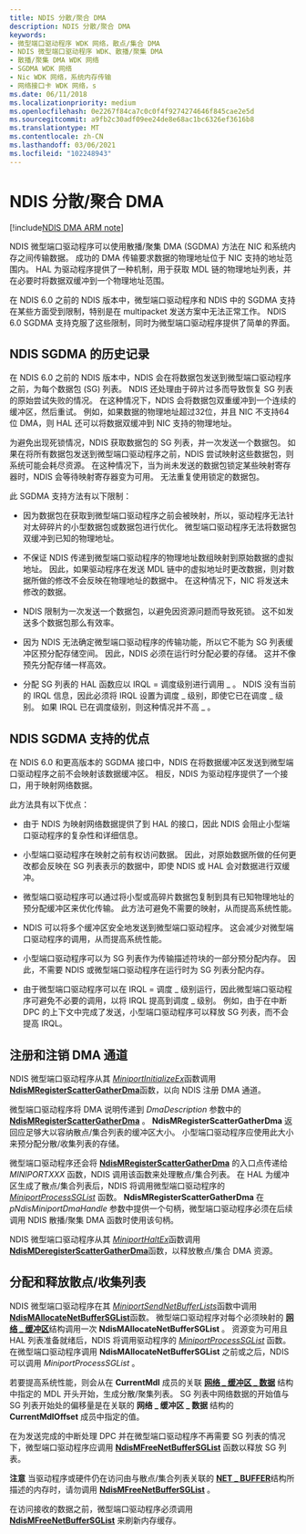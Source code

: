 ```yaml
---
title: NDIS 分散/聚合 DMA
description: NDIS 分散/聚合 DMA
keywords:
- 微型端口驱动程序 WDK 网络，散点/集合 DMA
- NDIS 微型端口驱动程序 WDK、散播/聚集 DMA
- 散播/聚集 DMA WDK 网络
- SGDMA WDK 网络
- Nic WDK 网络，系统内存传输
- 网络接口卡 WDK 网络，s
ms.date: 06/11/2018
ms.localizationpriority: medium
ms.openlocfilehash: 0e2267f84ca7c0c0f4f9274274646f845cae2e5d
ms.sourcegitcommit: a9fb2c30adf09ee24de8e68ac1bc6326ef3616b8
ms.translationtype: MT
ms.contentlocale: zh-CN
ms.lasthandoff: 03/06/2021
ms.locfileid: "102248943"
---
```

# <a name="ndis-scattergather-dma"></a>NDIS 分散/聚合 DMA

[!include[NDIS DMA ARM note](../includes/ndis-dma-arm-note.md)]

NDIS 微型端口驱动程序可以使用散播/聚集 DMA (SGDMA) 方法在 NIC 和系统内存之间传输数据。 成功的 DMA 传输要求数据的物理地址位于 NIC 支持的地址范围内。 HAL 为驱动程序提供了一种机制，用于获取 MDL 链的物理地址列表，并在必要时将数据双缓冲到一个物理地址范围。

在 NDIS 6.0 之前的 NDIS 版本中，微型端口驱动程序和 NDIS 中的 SGDMA 支持在某些方面受到限制，特别是在 multipacket 发送方案中无法正常工作。 NDIS 6.0 SGDMA 支持克服了这些限制，同时为微型端口驱动程序提供了简单的界面。

## <a name="history-of-ndis-sgdma"></a>NDIS SGDMA 的历史记录

在 NDIS 6.0 之前的 NDIS 版本中，NDIS 会在将数据包发送到微型端口驱动程序之前，为每个数据包 (SG) 列表。 NDIS 还处理由于碎片过多而导致恢复 SG 列表的原始尝试失败的情况。 在这种情况下，NDIS 会将数据包双重缓冲到一个连续的缓冲区，然后重试。 例如，如果数据的物理地址超过32位，并且 NIC 不支持64位 DMA，则 HAL 还可以将数据双缓冲到 NIC 支持的物理地址。

为避免出现死锁情况，NDIS 获取数据包的 SG 列表，并一次发送一个数据包。 如果在将所有数据包发送到微型端口驱动程序之前，NDIS 尝试映射这些数据包，则系统可能会耗尽资源。 在这种情况下，当为尚未发送的数据包锁定某些映射寄存器时，NDIS 会等待映射寄存器变为可用。 无法重复使用锁定的数据包。

此 SGDMA 支持方法有以下限制：

-   因为数据包在获取到微型端口驱动程序之前会被映射，所以，驱动程序无法针对太碎碎片的小型数据包或数据包进行优化。 微型端口驱动程序无法将数据包双缓冲到已知的物理地址。

-   不保证 NDIS 传递到微型端口驱动程序的物理地址数组映射到原始数据的虚拟地址。 因此，如果驱动程序在发送 MDL 链中的虚拟地址时更改数据，则对数据所做的修改不会反映在物理地址的数据中。 在这种情况下，NIC 将发送未修改的数据。

-   NDIS 限制为一次发送一个数据包，以避免因资源问题而导致死锁。 这不如发送多个数据包那么有效率。

-   因为 NDIS 无法确定微型端口驱动程序的传输功能，所以它不能为 SG 列表缓冲区预分配存储空间。 因此，NDIS 必须在运行时分配必要的存储。 这并不像预先分配存储一样高效。

-   分配 SG 列表的 HAL 函数应以 IRQL = 调度级别进行调用 \_ 。 NDIS 没有当前的 IRQL 信息，因此必须将 IRQL 设置为调度 \_ 级别，即使它已在调度 \_ 级别。 如果 IRQL 已在调度级别，则这种情况并不高 \_ 。

## <a name="benefits-of-ndis-sgdma-support"></a>NDIS SGDMA 支持的优点

在 NDIS 6.0 和更高版本的 SGDMA 接口中，NDIS 在将数据缓冲区发送到微型端口驱动程序之前不会映射该数据缓冲区。 相反，NDIS 为驱动程序提供了一个接口，用于映射网络数据。

此方法具有以下优点：

-   由于 NDIS 为映射网络数据提供了到 HAL 的接口，因此 NDIS 会阻止小型端口驱动程序的复杂性和详细信息。

-   小型端口驱动程序在映射之前有权访问数据。 因此，对原始数据所做的任何更改都会反映在 SG 列表表示的数据中，即使 NDIS 或 HAL 会对数据进行双缓冲。

-   微型端口驱动程序可以通过将小型或高碎片数据包复制到具有已知物理地址的预分配缓冲区来优化传输。 此方法可避免不需要的映射，从而提高系统性能。

-   NDIS 可以将多个缓冲区安全地发送到微型端口驱动程序。 这会减少对微型端口驱动程序的调用，从而提高系统性能。

-   小型端口驱动程序可以为 SG 列表作为传输描述符块的一部分预分配内存。 因此，不需要 NDIS 或微型端口驱动程序在运行时为 SG 列表分配内存。

-   由于微型端口驱动程序可以在 IRQL = 调度 \_ 级别运行，因此微型端口驱动程序可避免不必要的调用，以将 IRQL 提高到调度 \_ 级别。 例如，由于在中断 DPC 的上下文中完成了发送，小型端口驱动程序可以释放 SG 列表，而不会提高 IRQL。


## <a name="registering-and-deregistering-dma-channels"></a>注册和注销 DMA 通道

NDIS 微型端口驱动程序从其 [*MiniportInitializeEx*](/windows-hardware/drivers/ddi/ndis/nc-ndis-miniport_initialize)函数调用 [**NdisMRegisterScatterGatherDma**](/windows-hardware/drivers/ddi/ndis/nf-ndis-ndismregisterscattergatherdma)函数，以向 NDIS 注册 DMA 通道。

微型端口驱动程序将 DMA 说明传递到 *DmaDescription* 参数中的 [**NdisMRegisterScatterGatherDma**](/windows-hardware/drivers/ddi/ndis/nf-ndis-ndismregisterscattergatherdma) 。 **NdisMRegisterScatterGatherDma** 返回应足够大以容纳散点/集合列表的缓冲区大小。 小型端口驱动程序应使用此大小来预分配分散/收集列表的存储。

微型端口驱动程序还会将 [**NdisMRegisterScatterGatherDma**](/windows-hardware/drivers/ddi/ndis/nf-ndis-ndismregisterscattergatherdma) 的入口点传递给 *MINIPORTXXX* 函数，NDIS 调用该函数来处理散点/集合列表。 在 HAL 为缓冲区生成了散点/集合列表后，NDIS 将调用微型端口驱动程序的 [*MiniportProcessSGList*](/windows-hardware/drivers/ddi/ndis/nc-ndis-miniport_process_sg_list) 函数。 **NdisMRegisterScatterGatherDma** 在 *pNdisMiniportDmaHandle* 参数中提供一个句柄，微型端口驱动程序必须在后续调用 NDIS 散播/聚集 DMA 函数时使用该句柄。

NDIS 微型端口驱动程序从其 [*MiniportHaltEx*](/windows-hardware/drivers/ddi/ndis/nc-ndis-miniport_halt)函数调用 [**NdisMDeregisterScatterGatherDma**](/windows-hardware/drivers/ddi/ndis/nf-ndis-ndismderegisterscattergatherdma)函数，以释放散点/集合 DMA 资源。

## <a name="allocating-and-freeing-scattergather-lists"></a>分配和释放散点/收集列表

NDIS 微型端口驱动程序在其 [*MiniportSendNetBufferLists*](/windows-hardware/drivers/ddi/ndis/nc-ndis-miniport_send_net_buffer_lists)函数中调用 [**NdisMAllocateNetBufferSGList**](/windows-hardware/drivers/ddi/ndis/nf-ndis-ndismallocatenetbuffersglist)函数。 微型端口驱动程序对每个必须映射的 [**网络 \_ 缓冲区**](/windows-hardware/drivers/ddi/nbl/ns-nbl-net_buffer)结构调用一次 **NdisMAllocateNetBufferSGList** 。 资源变为可用且 HAL 列表准备就绪后，NDIS 将调用驱动程序的 [*MiniportProcessSGList*](/windows-hardware/drivers/ddi/ndis/nc-ndis-miniport_process_sg_list) 函数。 在微型端口驱动程序调用 **NdisMAllocateNetBufferSGList** 之前或之后，NDIS 可以调用 *MiniportProcessSGList* 。

若要提高系统性能，则会从在 **CurrentMdl** 成员的关联 [**网络 \_ 缓冲区 \_ 数据**](/windows-hardware/drivers/ddi/nbl/ns-nbl-net_buffer_data) 结构中指定的 MDL 开头开始，生成分散/聚集列表。 SG 列表中网络数据的开始值与 SG 列表开始处的偏移量是在关联的 **网络 \_ 缓冲区 \_ 数据** 结构的 **CurrentMdlOffset** 成员中指定的值。

在为发送完成的中断处理 DPC 并在微型端口驱动程序不再需要 SG 列表的情况下，微型端口驱动程序应调用 [**NdisMFreeNetBufferSGList**](/windows-hardware/drivers/ddi/ndis/nf-ndis-ndismfreenetbuffersglist) 函数以释放 SG 列表。

**注意** 当驱动程序或硬件仍在访问由与散点/集合列表关联的 [**NET \_ BUFFER**](/windows-hardware/drivers/ddi/nbl/ns-nbl-net_buffer)结构所描述的内存时，请勿调用 [**NdisMFreeNetBufferSGList**](/windows-hardware/drivers/ddi/ndis/nf-ndis-ndismfreenetbuffersglist) 。 

在访问接收的数据之前，微型端口驱动程序必须调用 [**NdisMFreeNetBufferSGList**](/windows-hardware/drivers/ddi/ndis/nf-ndis-ndismfreenetbuffersglist) 来刷新内存缓存。
